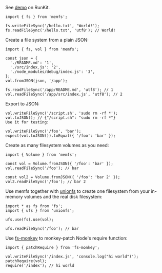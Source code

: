 See [demo](https://runkit.com/streamich/memfs-getting-started) on RunKit.

```
import { fs } from 'memfs';

fs.writeFileSync('/hello.txt', 'World!');
fs.readFileSync('/hello.txt', 'utf8'); // World!
```

Create a file system from a plain JSON:

```
import { fs, vol } from 'memfs';

const json = {
  './README.md': '1',
  './src/index.js': '2',
  './node_modules/debug/index.js': '3',
};
vol.fromJSON(json, '/app');

fs.readFileSync('/app/README.md', 'utf8'); // 1
vol.readFileSync('/app/src/index.js', 'utf8'); // 2
```

Export to JSON:

```
vol.writeFileSync('/script.sh', 'sudo rm -rf *');
vol.toJSON(); // {"/script.sh": "sudo rm -rf *"}
Use it for testing:

vol.writeFileSync('/foo', 'bar');
expect(vol.toJSON()).toEqual({ '/foo': 'bar' });
```

Create as many filesystem volumes as you need:

```
import { Volume } from 'memfs';

const vol = Volume.fromJSON({ '/foo': 'bar' });
vol.readFileSync('/foo'); // bar

const vol2 = Volume.fromJSON({ '/foo': 'bar 2' });
vol2.readFileSync('/foo'); // bar 2
```

Use memfs together with [unionfs](https://github.com/streamich/unionfs) to create one filesystem from your in-memory volumes and the real disk filesystem:

```
import * as fs from 'fs';
import { ufs } from 'unionfs';

ufs.use(fs).use(vol);

ufs.readFileSync('/foo'); // bar
```

Use [fs-monkey](https://github.com/streamich/fs-monkey) to monkey-patch Node's require function:

```
import { patchRequire } from 'fs-monkey';

vol.writeFileSync('/index.js', 'console.log("hi world")');
patchRequire(vol);
require('/index'); // hi world
```
